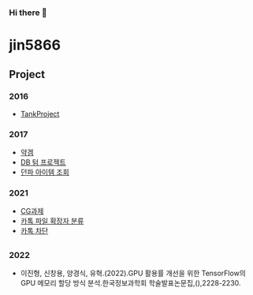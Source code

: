 ### Hi there 👋
# jin5866

## Project

### 2016
* [TankProject](https://github.com/jin5866/TankProject)

### 2017
* [약겜](https://github.com/jin5866/DrugGameProject)
* [DB 텀 프로젝트](https://github.com/jin5866/DataBaseTerm2017)
* [던파 아이템 조회](https://github.com/jin5866/DnFItemLookUp)

### 2021
* [CG과제](https://github.com/jin5866/2021-1-CG2)
* [카톡 파일 확장자 분류](https://github.com/jin5866/KakaoTalkContentsClassifier)
* [카톡 차단](https://github.com/jin5866/KakaoBlocker)




## 

### 2022
* 이진형, 신창용, 양경식, 유혁.(2022).GPU 활용률 개선을 위한 TensorFlow의 GPU 메모리 할당 방식 분석.한국정보과학회 학술발표논문집,(),2228-2230.

<!--
## 동아리
### Cat & Dog
#### STUDY
* [2019-1 언리얼 스터디](https://drive.google.com/drive/folders/1E7-OGaQkoBw-kWEQlxovAhyTaCudoY1H?usp=sharing)
* [2019-2 언리얼 스터디](https://github.com/jin5866/Unreal4Study2019)
* [2020 여름 언리얼 CPP 스터디](https://github.com/jin5866/2020SummerUnrealCpp)

#### GAME

-->
<!--
**jin5866/jin5866** is a ✨ _special_ ✨ repository because its `README.md` (this file) appears on your GitHub profile.

Here are some ideas to get you started:

- 🔭 I’m currently working on ...
- 🌱 I’m currently learning ...
- 👯 I’m looking to collaborate on ...
- 🤔 I’m looking for help with ...
- 💬 Ask me about ...
- 📫 How to reach me: ...
- 😄 Pronouns: ...
- ⚡ Fun fact: ...
-->
